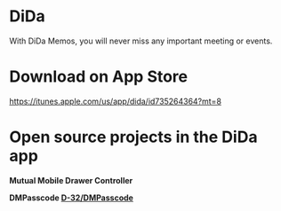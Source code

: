 # DiDa
With DiDa Memos, you will never miss any important meeting or events.

# Download on App Store
https://itunes.apple.com/us/app/dida/id735264364?mt=8

# Open source projects in the DiDa app
<b>Mutual Mobile Drawer Controller<b>

<b>DMPasscode</b> [D-32/DMPasscode](https://github.com/D-32/DMPasscode)
